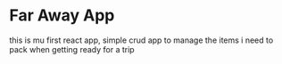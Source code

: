 # Far Away App
this is mu first react app, simple crud app to manage the items i need to pack when getting ready for a trip

